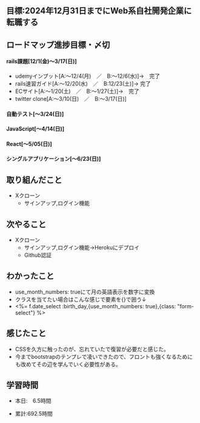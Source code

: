 ## 目標:2024年12月31日までにWeb系自社開発企業に転職する

## ロードマップ進捗目標・〆切
#### rails課題[12/1(金)～3/17(日)]
* udemyインプット[A:～12/4(月)　／　B:～12/6(水)]→　完了
* rails速習ガイド[A:～12/20(水)　／　B:12/23(土)]→  完了
* ECサイト[A:～1/20(土)　／　B:～1/27(土)]→　完了
* twitter clone[A:～3/10(日)　／　B:～3/17(日)]

#### 自動テスト[～3/24(日)]
#### JavaScript[～4/14(日)]
#### React[～5/05(日)]
#### シングルアプリケーション[～6/23(日)]


## 取り組んだこと
- Xクローン
  - サインアップ,ログイン機能


## 次やること
- Xクローン
  - サインアップ,ログイン機能→Herokuにデプロイ
  - Github認証
  
## わかったこと
- use_month_numbers: trueにて月の英語表示を数字に変換
- クラスを当てたい場合はこんな感じで要素を{}で囲う↓
- <%= f.date_select :birth_day,{use_month_numbers: true},{class: "form-select"} %>

## 感じたこと
* CSSを久方に触ったのが、忘れていたで復習が必要だと感じた。
* 今までbootstrapのテンプレで凌いできたので、フロントも強くなるためにも改めてその辺を学んでいく必要性がある。

## 学習時間
- 本日:　6.5時間

- 累計:692.5時間
